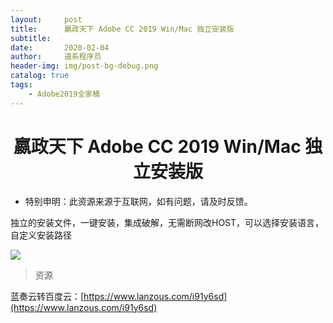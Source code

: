 ```yaml
---
layout:     post
title:      嬴政天下 Adobe CC 2019 Win/Mac 独立安装版
subtitle:   
date:       2020-02-04
author:     道系程序员
header-img: img/post-bg-debug.png
catalog: true
tags:
    - Adobe2019全家桶
---
```

# <center>嬴政天下 Adobe CC 2019 Win/Mac 独立安装版</center>

* 特别申明：此资源来源于互联网，如有问题，请及时反馈。　

独立的安装文件，一键安装，集成破解，无需断网改HOST，可以选择安装语言，自定义安装路径

![](http://www.lookae.com/wp-content/uploads/2018/11/Adobe-CC-2019-Win-ALL.jpg)

> 资源

蓝奏云转百度云：[https://www.lanzous.com/i91y6sd](https://www.lanzous.com/i91y6sd)

